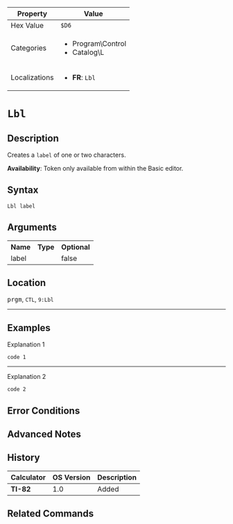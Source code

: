 | Property      | Value |
|---------------|-------|
| Hex Value     | `$D6`|
| Categories    | <ul><li>Program\Control</li><li>Catalog\L</li></ul> |
| Localizations | <ul><li><b>FR</b>: `Lbl `</li></ul> |

# `Lbl `

## Description
Creates a `label` of one or two characters.


<b>Availability</b>: Token only available from within the Basic editor.

## Syntax
`Lbl label`

## Arguments
<table>
<tr><th>Name</th><th>Type</th><th>Optional</th></tr>

<tr><td>label</td><td></td><td>false</td></tr>

</table>

## Location
<kbd>prgm</kbd>, `CTL`, `9:Lbl`
<hr>

## Examples

Explanation 1
```ti-basic
code 1
```
---
Explanation 2
```ti-basic
code 2
```

## Error Conditions


## Advanced Notes


## History
| Calculator | OS Version | Description |
|------------|------------|-------------|
| <b>TI-82</b> | 1.0 | Added

## Related Commands

    
